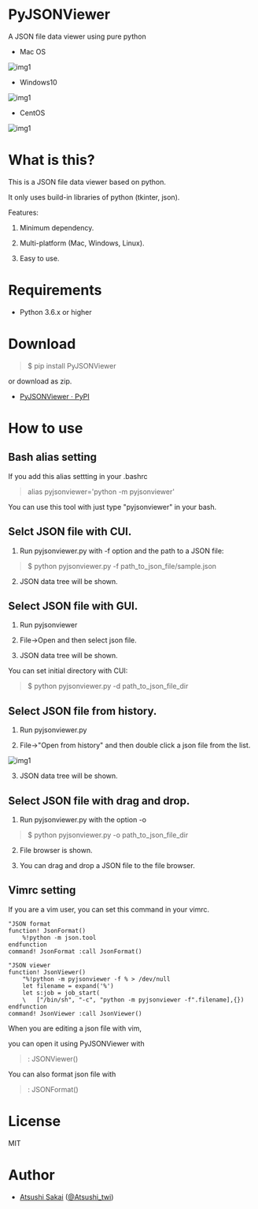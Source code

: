 # PyJSONViewer
A JSON file data viewer using pure python

- Mac OS

![img1](https://github.com/AtsushiSakai/PyJSONViewer/raw/master/img/mac.png)

- Windows10

![img1](https://github.com/AtsushiSakai/PyJSONViewer/raw/master/img/windows.png)

- CentOS

![img1](https://github.com/AtsushiSakai/PyJSONViewer/raw/master/img/centos.PNG)



# What is this?

This is a JSON file data viewer based on python.

It only uses build-in libraries of python (tkinter, json).

Features:

1. Minimum dependency. 

2. Multi-platform (Mac, Windows, Linux).

3. Easy to use.


# Requirements

- Python 3.6.x or higher

# Download

>$ pip install PyJSONViewer

or download as zip.

- [PyJSONViewer · PyPI](https://pypi.org/project/PyJSONViewer/)

# How to use

## Bash alias setting

If you add this alias settting in your .bashrc

> alias pyjsonviewer='python -m pyjsonviewer'

You can use this tool with just type "pyjsonviewer" in your bash.

## Selct JSON file with CUI.

1. Run pyjsonviewer.py with -f option and the path to a JSON file:

> $ python pyjsonviewer.py -f path\_to\_json\_file/sample.json

2. JSON data tree will be shown.

## Select JSON file with GUI.

1. Run pyjsonviewer

2. File-\>Open and then select json file.

3. JSON data tree will be shown.

You can set initial directory with CUI:

> $ python pyjsonviewer.py -d path\_to\_json\_file\_dir

## Select JSON file from history.

1. Run pyjsonviewer.py

2. File-\>"Open from history" and then double click a json file from the list.

![img1](https://github.com/AtsushiSakai/PyJSONViewer/raw/master/img/history.png)

3. JSON data tree will be shown.


## Select JSON file with drag and drop.

1. Run pyjsonviewer.py with the option -o

> $ python pyjsonviewer.py -o path\_to\_json\_file\_dir

2. File browser is shown.

3. You can drag and drop a JSON file to the file browser.

## Vimrc setting

If you are a vim user, you can set this command in your vimrc.

	"JSON format
	function! JsonFormat()
		%!python -m json.tool
	endfunction
	command! JsonFormat :call JsonFormat()

	"JSON viewer
	function! JsonViewer()
		"%!python -m pyjsonviewer -f % > /dev/null
  		let filename = expand('%')
		let s:job = job_start(
		\   ["/bin/sh", "-c", "python -m pyjsonviewer -f".filename],{})
	endfunction
	command! JsonViewer :call JsonViewer()

When you are editing a json file with vim,

you can open it using PyJSONViewer with

>: JSONViewer()

You can also format json file with

>: JSONFormat()

# License 

MIT

# Author

- [Atsushi Sakai](https://github.com/AtsushiSakai/) ([@Atsushi_twi](https://twitter.com/Atsushi_twi))


